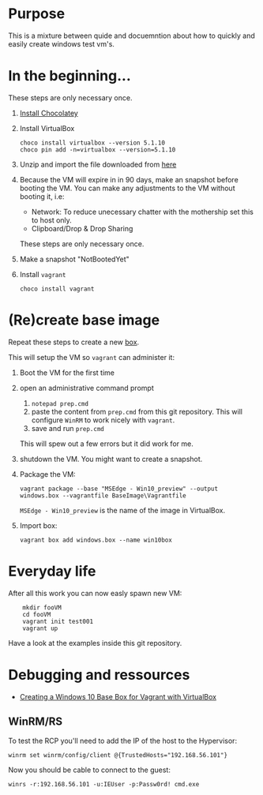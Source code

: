 Purpose
=======

This is a mixture between quide and docuemntion about how to quickly and easily create windows test vm's.

In the beginning...
===================

These steps are only necessary once.

1. [Install Chocolatey][1]
1. Install VirtualBox
    ```
    choco install virtualbox --version 5.1.10
    choco pin add -n=virtualbox --version=5.1.10
    ```

1. Unzip and import the file downloaded from [here][1]
2. Because the VM will expire in in 90 days, make an snapshot before booting the VM. You can make any adjustments to the VM without booting it, i.e:

   - Network: To reduce unecessary chatter with the mothership set this to host only.
   - Clipboard/Drop & Drop Sharing

    These steps are only necessary once.
    
1. Make a snapshot "NotBootedYet"
2. Install `vagrant`
    ```
    choco install vagrant
    ```

(Re)create base image
=====================

Repeat these steps to create a new [box][2]. 

This will setup the VM so `vagrant` can administer it:

1. Boot the VM for the first time
1. open an administrative command prompt
   1. `notepad prep.cmd`
   2. paste the content from `prep.cmd` from this git repository. This will configure `WinRM` to work nicely with `vagrant`.
   3. save and run `prep.cmd`

   This will spew out a few errors but it did work for me.
1. shutdown the VM. You might want to create a snapshot.
2. Package the VM:
    ```
    vagrant package --base "MSEdge - Win10_preview" --output windows.box --vagrantfile BaseImage\Vagrantfile
    ```
    
    `MSEdge - Win10_preview` is the name of the image in VirtualBox.
1. Import box:
    ```
    vagrant box add windows.box --name win10box
    ```

Everyday life
=============

After all this work you can now easly spawn new VM:

```
    mkdir fooVM
    cd fooVM
    vagrant init test001
    vagrant up
```

Have a look at the examples inside this git repository.

Debugging and ressources
========================

*  [Creating a Windows 10 Base Box for Vagrant with VirtualBox][4]

WinRM/RS
--------
To test the RCP you'll need to add the IP of the host to the Hypervisor:
```
winrm set winrm/config/client @{TrustedHosts="192.168.56.101"}
```

Now you should be cable to connect to the guest:
```
winrs -r:192.168.56.101 -u:IEUser -p:Passw0rd! cmd.exe
```


[1]: https://developer.microsoft.com/en-us/microsoft-edge/tools/vms/
[2]: https://chocolatey.org/install
[3]: https://www.vagrantup.com/docs/boxes.html
[4]: http://huestones.co.uk/node/305